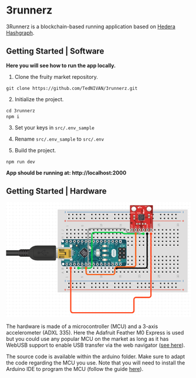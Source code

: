 # 3runnerz
3Runnerz is a blockchain-based running application based on [Hedera Hashgraph](https://hedera.com/).

## Getting Started | Software

**Here you will see how to run the app locally.**

1. Clone the fruity market repository.
```
git clone https://github.com/TedNIVAN/3runnerz.git
```

2. Initialize the project.
```
cd 3runnerz
npm i
```

3. Set your keys in `src/.env_sample` 

4. Rename `src/.env_sample` to `src/.env`

5. Build the project.
```
npm run dev
```

**App should be running at: http://localhost:2000**

## Getting Started | Hardware

![Device](https://github.com/TedNIVAN/3runnerz/blob/master/device.png)

The hardware is made of a microcontroller (MCU) and a 3-axis accelerometer (ADXL 335).
Here the Adafruit Feather M0 Express is used but you could use any popular MCU on the market as long as it has WebUSB support to enable USB transfer via the web navigator ([see here](https://github.com/webusb/arduino#compatible-hardware)).

The source code is available within the arduino folder. Make sure to adapt the code regarding the MCU you use. Note that you will need to install the Arduino IDE to program the MCU (follow the guide [here](https://www.arduino.cc/en/Guide)).
